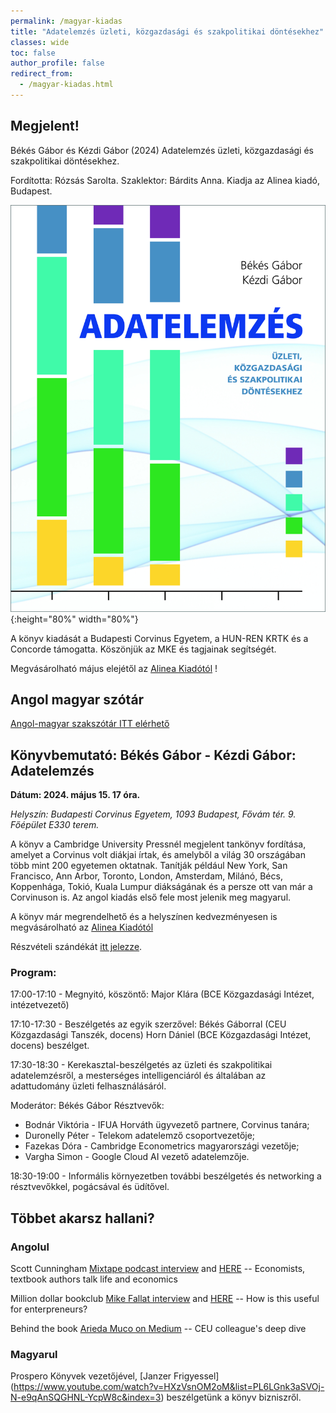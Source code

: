 ```yaml
---
permalink: /magyar-kiadas
title: "Adatelemzés üzleti, közgazdasági és szakpolitikai döntésekhez"
classes: wide
toc: false
author_profile: false
redirect_from:
  - /magyar-kiadas.html
---
```



## Megjelent! 

Békés Gábor és Kézdi Gábor (2024) Adatelemzés üzleti, közgazdasági és szakpolitikai döntésekhez. 

Fordította: Rózsás Sarolta. Szaklektor: Bárdits Anna. Kiadja az Alinea kiadó, Budapest. 

![textbook cover](images/Bekes-Kezdi_Adatelemzes_Cover_B1.jpg){:height="80%" width="80%"}

A könyv kiadását a Budapesti Corvinus Egyetem, a HUN-REN KRTK és a Concorde támogatta. Köszönjük az MKE és tagjainak segítségét. 

Megvásárolható május elejétől az [Alinea Kiadótól](https://www.alinea.hu/adatelemzes)  !

## Angol magyar szótár

[Angol-magyar szakszótár ITT elérhető](/dictionary-hun.html)

## Könyvbemutató: Békés Gábor - Kézdi Gábor: Adatelemzés

**Dátum: 2024. május 15. 17 óra.**

*Helyszín: Budapesti Corvinus Egyetem, 1093 Budapest, Fővám tér. 9. Főépület  E330 terem.*

A könyv a Cambridge University Pressnél megjelent tankönyv fordítása, amelyet a Corvinus volt diákjai írtak, és amelyből a világ 30 országában több mint 200 egyetemen oktatnak.  Tanítják például New York, San Francisco, Ann Arbor, Toronto, London,  Amsterdam, Milánó, Bécs, Koppenhága, Tokió, Kuala Lumpur diákságának és a persze ott van már a Corvinuson is. Az angol kiadás első fele most jelenik meg magyarul. 

A könyv már megrendelhető és a helyszínen kedvezményesen is megvásárolható az [Alinea Kiadótól](https://www.alinea.hu/adatelemzes)  

Részvételi szándékát [itt jelezze](https://docs.google.com/forms/d/e/1FAIpQLSet4Q_eYMmzixzMKo06nh0sHjw7hBbitOw03789eptFjw2_Yg/viewform?usp=sf_link). 



### Program:
17:00-17:10 - Megnyitó, köszöntő: Major Klára (BCE Közgazdasági Intézet, intézetvezető)

17:10-17:30 - Beszélgetés az egyik szerzővel: Békés Gáborral (CEU Közgazdasági Tanszék, docens) Horn Dániel (BCE Közgazdasági Intézet, docens) beszélget.

17:30-18:30 - Kerekasztal-beszélgetés az üzleti és szakpolitikai adatelemzésről, a mesterséges intelligenciáról és általában az adattudomány üzleti felhasználásáról.

Moderátor: Békés Gábor
Résztvevők: 
* Bodnár Viktória - IFUA Horváth ügyvezető partnere, Corvinus tanára;
* Duronelly Péter - Telekom adatelemző csoportvezetője;
* Fazekas Dóra - Cambridge Econometrics magyarországi vezetője;
* Vargha Simon - Google Cloud AI vezető adatelemzője. 

18:30-19:00 - Informális környezetben további beszélgetés és networking a résztvevőkkel, pogácsával és üdítővel.

## Többet akarsz hallani?

### Angolul
Scott Cunningham [Mixtape podcast interview](https://economics.ceu.edu/article/2023-08-28/listen-interview-gabor-bekes-podcast-series-mixtape-scott) and [HERE](https://causalinf.substack.com/p/s2e26-interview-with-gabor-bekes) -- Economists, textbook authors talk life and economics

Million dollar bookclub [Mike Fallat interview](https://blog.milliondollarbookagency.com/gabor-bekes-author-of-data-analysis-for-business-economics-and-policy/) and [HERE]() -- How is this useful for enterpreneurs?

Behind the book  [Arieda Muco on Medium](https://medium.com/ceu-economic-threads/behind-the-book-interview-with-g%C3%A1bor-b%C3%A9k%C3%A9s-1cee945f75a8) -- CEU colleague's deep dive

### Magyarul

Prospero Könyvek vezetőjével, [Janzer Frigyessel] (https://www.youtube.com/watch?v=HXzVsnOM2oM&list=PL6LGnk3aSVOj-N-e9qAnSQGHNL-YcpW8c&index=3) beszélgetünk a könyv bizniszről. 

